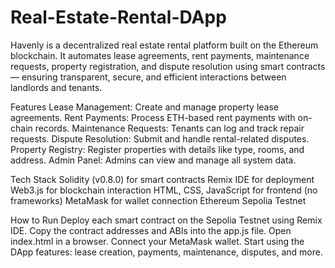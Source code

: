# Real-Estate-Rental-DApp
Havenly is a decentralized real estate rental platform built on the Ethereum blockchain. It automates lease agreements, rent payments, maintenance requests, property registration, and dispute resolution using smart contracts — ensuring transparent, secure, and efficient interactions between landlords and tenants.

Features
Lease Management: Create and manage property lease agreements.
Rent Payments: Process ETH-based rent payments with on-chain records.
Maintenance Requests: Tenants can log and track repair requests.
Dispute Resolution: Submit and handle rental-related disputes.
Property Registry: Register properties with details like type, rooms, and address.
Admin Panel: Admins can view and manage all system data.

Tech Stack
Solidity (v0.8.0) for smart contracts
Remix IDE for deployment
Web3.js for blockchain interaction
HTML, CSS, JavaScript for frontend (no frameworks)
MetaMask for wallet connection
Ethereum Sepolia Testnet

How to Run
Deploy each smart contract on the Sepolia Testnet using Remix IDE.
Copy the contract addresses and ABIs into the app.js file.
Open index.html in a browser.
Connect your MetaMask wallet.
Start using the DApp features: lease creation, payments, maintenance, disputes, and more.
